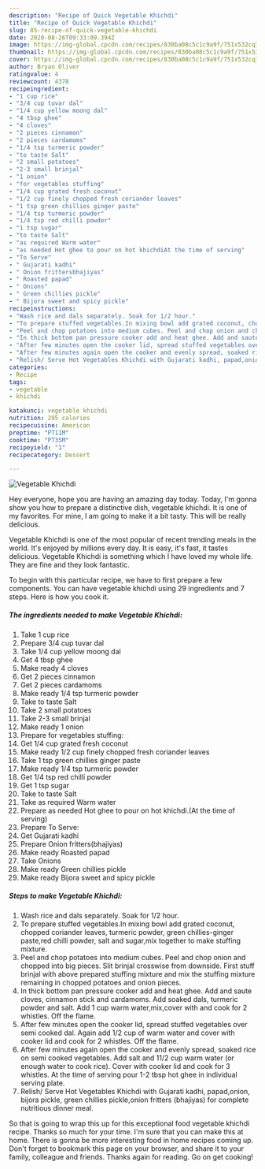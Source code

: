 ```yaml
---
description: "Recipe of Quick Vegetable Khichdi"
title: "Recipe of Quick Vegetable Khichdi"
slug: 85-recipe-of-quick-vegetable-khichdi
date: 2020-08-26T09:33:09.394Z
image: https://img-global.cpcdn.com/recipes/830ba08c5c1c9a9f/751x532cq70/vegetable-khichdi-recipe-main-photo.jpg
thumbnail: https://img-global.cpcdn.com/recipes/830ba08c5c1c9a9f/751x532cq70/vegetable-khichdi-recipe-main-photo.jpg
cover: https://img-global.cpcdn.com/recipes/830ba08c5c1c9a9f/751x532cq70/vegetable-khichdi-recipe-main-photo.jpg
author: Bryan Oliver
ratingvalue: 4
reviewcount: 4378
recipeingredient:
- "1 cup rice"
- "3/4 cup tuvar dal"
- "1/4 cup yellow moong dal"
- "4 tbsp ghee"
- "4 cloves"
- "2 pieces cinnamon"
- "2 pieces cardamoms"
- "1/4 tsp turmeric powder"
- "to taste Salt"
- "2 small potatoes"
- "2-3 small brinjal"
- "1 onion"
- "for vegetables stuffing"
- "1/4 cup grated fresh coconut"
- "1/2 cup finely chopped fresh coriander leaves"
- "1 tsp green chillies ginger paste"
- "1/4 tsp turmeric powder"
- "1/4 tsp red chilli powder"
- "1 tsp sugar"
- "to taste Salt"
- "as required Warm water"
- "as needed Hot ghee to pour on hot khichdiAt the time of serving"
- "To Serve"
- " Gujarati kadhi"
- " Onion frittersbhajiyas"
- " Roasted papad"
- " Onions"
- " Green chillies pickle"
- " Bijora sweet and spicy pickle"
recipeinstructions:
- "Wash rice and dals separately. Soak for 1/2 hour."
- "To prepare stuffed vegetables.In mixing bowl add grated coconut, chopped coriander leaves, turmeric powder, green chillies-ginger paste,red chilli powder, salt and sugar,mix together to make stuffing mixture."
- "Peel and chop potatoes into medium cubes. Peel and chop onion and chopped into big pieces. Slit brinjal crosswise from downside. First stuff brinjal with above prepared stuffing mixture and mix the stuffing mixture remaining in chopped potatoes and onion pieces."
- "In thick bottom pan pressure cooker add and heat ghee. Add and saute cloves, cinnamon stick and cardamoms. Add soaked dals, turmeric powder and salt. Add 1 cup warm water,mix,cover with and cook for 2 whistles. Off the flame."
- "After few minutes open the cooker lid, spread stuffed vegetables over semi cooked dal. Again add 1/2 cup of warm water and cover with cooker lid and cook for 2 whistles. Off the flame."
- "After few minutes again open the cooker and evenly spread, soaked rice on semi cooked vegetables. Add salt and 11/2 cup warm water (or enough water to cook rice). Cover with cooker lid and cook for 3 whistles. At the time of serving pour 1-2 tbsp hot ghee in individual serving plate."
- "Relish/ Serve Hot Vegetables Khichdi with Gujarati kadhi, papad,onion, bijora pickle, green chillies pickle,onion fritters (bhajiyas) for complete nutritious dinner meal."
categories:
- Recipe
tags:
- vegetable
- khichdi

katakunci: vegetable khichdi 
nutrition: 295 calories
recipecuisine: American
preptime: "PT11M"
cooktime: "PT35M"
recipeyield: "1"
recipecategory: Dessert

---
```



![Vegetable Khichdi](https://img-global.cpcdn.com/recipes/830ba08c5c1c9a9f/751x532cq70/vegetable-khichdi-recipe-main-photo.jpg)

Hey everyone, hope you are having an amazing day today. Today, I'm gonna show you how to prepare a distinctive dish, vegetable khichdi. It is one of my favorites. For mine, I am going to make it a bit tasty. This will be really delicious.



Vegetable Khichdi is one of the most popular of recent trending meals in the world. It's enjoyed by millions every day. It is easy, it's fast, it tastes delicious. Vegetable Khichdi is something which I have loved my whole life. They are fine and they look fantastic.


To begin with this particular recipe, we have to first prepare a few components. You can have vegetable khichdi using 29 ingredients and 7 steps. Here is how you cook it.

<!--inarticleads1-->

##### The ingredients needed to make Vegetable Khichdi:

1. Take 1 cup rice
1. Prepare 3/4 cup tuvar dal
1. Take 1/4 cup yellow moong dal
1. Get 4 tbsp ghee
1. Make ready 4 cloves
1. Get 2 pieces cinnamon
1. Get 2 pieces cardamoms
1. Make ready 1/4 tsp turmeric powder
1. Take to taste Salt
1. Take 2 small potatoes
1. Take 2-3 small brinjal
1. Make ready 1 onion
1. Prepare for vegetables stuffing:
1. Get 1/4 cup grated fresh coconut
1. Make ready 1/2 cup finely chopped fresh coriander leaves
1. Take 1 tsp green chillies ginger paste
1. Make ready 1/4 tsp turmeric powder
1. Get 1/4 tsp red chilli powder
1. Get 1 tsp sugar
1. Take to taste Salt
1. Take as required Warm water
1. Prepare as needed Hot ghee to pour on hot khichdi.(At the time of serving)
1. Prepare To Serve:
1. Get  Gujarati kadhi
1. Prepare  Onion fritters(bhajiyas)
1. Make ready  Roasted papad
1. Take  Onions
1. Make ready  Green chillies pickle
1. Make ready  Bijora sweet and spicy pickle




<!--inarticleads2-->

##### Steps to make Vegetable Khichdi:

1. Wash rice and dals separately. Soak for 1/2 hour.
1. To prepare stuffed vegetables.In mixing bowl add grated coconut, chopped coriander leaves, turmeric powder, green chillies-ginger paste,red chilli powder, salt and sugar,mix together to make stuffing mixture.
1. Peel and chop potatoes into medium cubes. Peel and chop onion and chopped into big pieces. Slit brinjal crosswise from downside. First stuff brinjal with above prepared stuffing mixture and mix the stuffing mixture remaining in chopped potatoes and onion pieces.
1. In thick bottom pan pressure cooker add and heat ghee. Add and saute cloves, cinnamon stick and cardamoms. Add soaked dals, turmeric powder and salt. Add 1 cup warm water,mix,cover with and cook for 2 whistles. Off the flame.
1. After few minutes open the cooker lid, spread stuffed vegetables over semi cooked dal. Again add 1/2 cup of warm water and cover with cooker lid and cook for 2 whistles. Off the flame.
1. After few minutes again open the cooker and evenly spread, soaked rice on semi cooked vegetables. Add salt and 11/2 cup warm water (or enough water to cook rice). Cover with cooker lid and cook for 3 whistles. At the time of serving pour 1-2 tbsp hot ghee in individual serving plate.
1. Relish/ Serve Hot Vegetables Khichdi with Gujarati kadhi, papad,onion, bijora pickle, green chillies pickle,onion fritters (bhajiyas) for complete nutritious dinner meal.




So that is going to wrap this up for this exceptional food vegetable khichdi recipe. Thanks so much for your time. I'm sure that you can make this at home. There is gonna be more interesting food in home recipes coming up. Don't forget to bookmark this page on your browser, and share it to your family, colleague and friends. Thanks again for reading. Go on get cooking!
